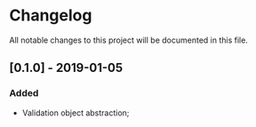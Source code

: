 # Changelog
All notable changes to this project will be documented in this file.

## [0.1.0] - 2019-01-05
### Added
- Validation object abstraction;
